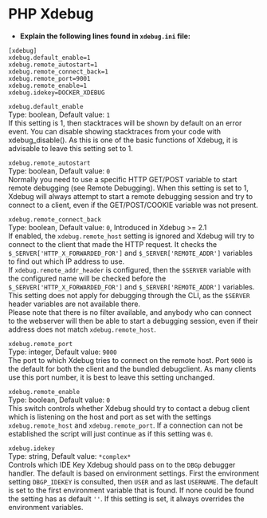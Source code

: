 # PHP Xdebug

- **Explain the following lines found in `xdebug.ini` file:**  
```
[xdebug]
xdebug.default_enable=1
xdebug.remote_autostart=1
xdebug.remote_connect_back=1
xdebug.remote_port=9001
xdebug.remote_enable=1
xdebug.idekey=DOCKER_XDEBUG
```

`xdebug.default_enable`  
Type: boolean, Default value: `1`  
If this setting is 1, then stacktraces will be shown by default on an error event. You can disable showing stacktraces from your code with xdebug_disable(). As this is one of the basic functions of Xdebug, it is advisable to leave this setting set to 1.  

`xdebug.remote_autostart`  
Type: boolean, Default value: `0`  
Normally you need to use a specific HTTP GET/POST variable to start remote debugging (see Remote Debugging). When this setting is set to 1, Xdebug will always attempt to start a remote debugging session and try to connect to a client, even if the GET/POST/COOKIE variable was not present.  

`xdebug.remote_connect_back`  
Type: boolean, Default value: `0`, Introduced in Xdebug >= 2.1  
If enabled, the `xdebug.remote_host` setting is ignored and Xdebug will try to connect to the client that made the HTTP request. It checks the `$_SERVER['HTTP_X_FORWARDED_FOR']` and `$_SERVER['REMOTE_ADDR']` variables to find out which IP address to use.  
If `xdebug.remote_addr_header` is configured, then the `$SERVER` variable with the configured name will be checked before the `$_SERVER['HTTP_X_FORWARDED_FOR']` and `$_SERVER['REMOTE_ADDR']` variables.  
This setting does not apply for debugging through the CLI, as the `$SERVER` header variables are not available there.  
Please note that there is no filter available, and anybody who can connect to the webserver will then be able to start a debugging session, even if their address does not match `xdebug.remote_host`.  

`xdebug.remote_port`  
Type: integer, Default value: `9000`  
The port to which Xdebug tries to connect on the remote host. Port `9000` is the default for both the client and the bundled debugclient. As many clients use this port number, it is best to leave this setting unchanged.  

`xdebug.remote_enable`  
Type: boolean, Default value: `0`  
This switch controls whether Xdebug should try to contact a debug client which is listening on the host and port as set with the settings `xdebug.remote_host` and `xdebug.remote_port`. If a connection can not be established the script will just continue as if this setting was `0`.  

`xdebug.idekey`  
Type: string, Default value: `*complex*`  
Controls which IDE Key Xdebug should pass on to the `DBGp` debugger handler. The default is based on environment settings. First the environment setting `DBGP_IDEKEY` is consulted, then `USER` and as last `USERNAME`. The default is set to the first environment variable that is found. If none could be found the setting has as default `''`. If this setting is set, it always overrides the environment variables.  

